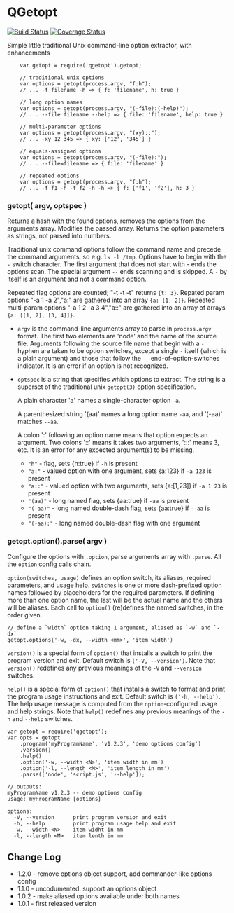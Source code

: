 QGetopt
=======
[![Build Status](https://api.travis-ci.org/andrasq/node-qgetopt.svg?branch=master)](https://travis-ci.org/andrasq/node-qgetopt?branch=master)
[![Coverage Status](https://coveralls.io/repos/github/andrasq/node-qgetopt/badge.svg?branch=master)](https://coveralls.io/github/andrasq/node-qgetopt?branch=master)

Simple little traditional Unix command-line option extractor, with enhancements

        var getopt = require('qgetopt').getopt;

        // traditional unix options
        var options = getopt(process.argv, "f:h");
        // ... -f filename -h => { f: 'filename', h: true }

        // long option names
        var options = getopt(process.argv, "(-file):(-help)");
        // ... --file filename --help => { file: 'filename', help: true }

        // multi-parameter options
        var options = getopt(process.argv, "(xy)::");
        // ... -xy 12 345 => { xy: ['12', '345'] }

        // equals-assigned options
        var options = getopt(process.argv, "(-file):");
        // ... --file=filename => { file: 'filename' }

        // repeated options
        var options = getopt(process.argv, "f:h");
        // ... -f f1 -h -f f2 -h -h => { f: ['f1', 'f2'], h: 3 }


### getopt( argv, optspec )

Returns a hash with the found options, removes the options from the
arguments array.  Modifies the passed array.  Returns the option
parameters as strings, not parsed into numbers.

Traditional unix command options follow the command name and precede the
command arguments, so e.g. `ls -l /tmp`.  Options have to begin with the `-`
switch character.  The first argument that does not start with - ends
the options scan.  The special argument `--` ends scanning and is skipped.
A `-` by itself is an argument and not a command option.

Repeated flag options are counted; "-t -t -t" returns `{t: 3}`.
Repated param options "-a 1 -a 2","a:" are gathered into an array `{a: [1, 2]}`.
Repeated multi-param options "-a 1 2 -a 3 4","a::" are gathered into an
array of arrays `{a: [[1, 2], [3, 4]]}`.

- `argv` is the command-line arguments array to parse in `process.argv`
  format.  The first two elements are 'node' and the name of the source file.
  Arguments following the source file name that begin with a `-` hyphen are taken
  to be option switches, except a single `-` itself (which is a plain argument)
  and those that follow the `--` end-of-option-switches indicator.  It is an
  error if an option is not recognized.

- `optspec` is a string that specifies which options to extract.  The string
  is a superset of the traditional unix `getopt(3)` option specification.

  A plain character 'a' names a single-character option `-a`.

  A parenthesized string '(aa)' names a long option name `-aa`, and '(-aa)'
  matches `--aa`.

  A colon ':' following an option name means that option expects an argument.
  Two colons '::' means it takes two arguments, ':::' means 3, etc.  It is an
  error for any expected argument(s) to be missing.

  - `"h"` - flag, sets {h:true} if `-h` is present
  - `"a:"` - valued option with one argument, sets {a:123} if `-a 123` is present
  - `"a::"` - valued option with two arguments, sets {a:[1,23]} if `-a 1 23` is present
  - `"(aa)"` - long named flag, sets {aa:true} if `-aa` is present
  - `"(-aa)"` - long named double-dash flag, sets {aa:true} if `--aa` is present
  - `"(-aa):"` - long named double-dash flag with one argument


### getopt.option().parse( argv )

Configure the options with `.option`, parse arguments array with `.parse`.  All the `option` config
calls chain.

`option(switches, usage)` defines an option switch, its aliases, required parameters, and usage help.
`switches` is one or more dash-prefixed option names followed by placeholders for the required parameters.
If defining more than one option name, the last will be the actual name and the others will be aliases.
Each call to `option()` (re)defines the named switches, in the order given.

    // define a `width` option taking 1 argument, aliased as `-w` and `-dx`
    getopt.options('-w, -dx, --width <mm>', 'item width')

`version()` is a special form of `option()` that installs a switch to print the
program version and exit.  Default switch is `('-V, --version')`.  Note that `version()` redefines
any previous meanings of the `-V` and `--version` switches.

`help()` is a special form of `option()` that installs a switch to format and
print the program usage instructions and exit.  Default switch is `('-h, --help')`.
The help usage message is computed from the `option`-configured usage and help strings.
Note that `help()` redefines any previous meanings of the `-h` and `--help` switches.

    var getopt = require('qgetopt');
    var opts = getopt
        .program('myProgramName', 'v1.2.3', 'demo options config')
        .version()
        .help()
        .option('-w, --width <N>', 'item width in mm')
        .option('-l, --length <M>', 'item length in mm')
        .parse(['node', 'script.js', '--help']);

    // outputs:
    myProgramName v1.2.3 -- demo options config
    usage: myProgramName [options]

    options:
      -V, --version      print program version and exit
      -h, --help         print program usage help and exit
      -w, --width <N>    item widht in mm
      -l, --length <M>   item lenth in mm


Change Log
----------

- 1.2.0 - remove options object support, add commander-like options config
- 1.1.0 - uncodumented: support an options object
- 1.0.2 - make aliased options available under both names
- 1.0.1 - first released version
